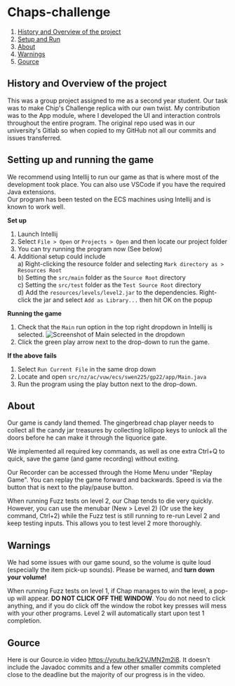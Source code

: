 # Chaps-challenge

1. [History and Overview of the project](https://gitlab.ecs.vuw.ac.nz/course-work/swen225/2022/project1/t3/chaps-challenge#history-and-overview-of-the-project)
2. [Setup and Run](https://gitlab.ecs.vuw.ac.nz/course-work/swen225/2022/project1/t3/chaps-challenge#setting-up-and-running-the-game)
3. [About](https://gitlab.ecs.vuw.ac.nz/course-work/swen225/2022/project1/t3/chaps-challenge#about)
4. [Warnings](https://gitlab.ecs.vuw.ac.nz/course-work/swen225/2022/project1/t3/chaps-challenge#warnings)
5. [Gource](https://gitlab.ecs.vuw.ac.nz/course-work/swen225/2022/project1/t3/chaps-challenge#gource)

## History and Overview of the project

This was a group project assigned to me as a second year student. Our task was to make Chip's Challenge replica with our own twist. My contribution was to the App module, where I developed the UI and interaction controls throughout the entire program. The original repo used was in our university's Gitlab so when copied to my GitHub not all our commits and issues transferred. 

## Setting up and running the game

We recommend using Intellij to run our game as that is where most of the development took place. You can also use VSCode if you have the required Java extensions.  
Our program has been tested on the ECS machines using Intellij and is known to work well.

**Set up**
1. Launch Intellij  
2. Select `File > Open` or `Projects > Open` and then locate our project folder  
3. You can try running the program now (See below)  
4. Additional setup could include  
    a) Right-clicking the resource folder and selecting `Mark directory as > Resources Root`  
    b) Setting the `src/main` folder as the `Source Root` directory  
    c) Setting the `src/test` folder as the `Test Source Root` directory  
    d) Add the `resources/levels/level2.jar` to the dependencies. Right-click the jar and select `Add as Library...` then hit OK on the popup  

**Running the game**
1. Check that the `Main` run option in the top right dropdown in Intellij is selected. ![Screenshot of Main selected in the dropdown](https://cdn.discordapp.com/attachments/863945726492540979/1030387855467495475/unknown.png)
2. Click the green play arrow next to the drop-down to run the game.


**If the above fails**
1. Select `Run Current File` in the same drop down
2. Locate and open `src/nz/ac/vuw/ecs/swen225/gp22/app/Main.java`
3. Run the program using the play button next to the drop-down.


## About

Our game is candy land themed. The gingerbread chap player needs to collect all the candy jar treasures by collecting lollipop keys to unlock all the doors before he can make it through the liquorice gate. 

We implemented all required key commands, as well as one extra Ctrl+Q to quick, save the game (and game recording) without exiting. 

Our Recorder can be accessed through the Home Menu under "Replay Game". You can replay the game forward and backwards. Speed is via the button that is next to the play/pause button. 

When running Fuzz tests on level 2, our Chap tends to die very quickly. However, you can use the menubar (New > Level 2) (Or use the key command, Ctrl+2) while the Fuzz test is still running to re-run Level 2 and keep testing inputs. This allows you to test level 2 more thoroughly. 

## Warnings

We had some issues with our game sound, so the volume is quite loud (especially the item pick-up sounds). Please be warned, and **turn down your volume!**

When running Fuzz tests on level 1, if Chap manages to win the level, a pop-up will appear. **DO NOT CLICK OFF THE WINDOW**. You do not need to click anything, and if you do click off the window the robot key presses will mess with your other programs. Level 2 will automatically start upon test 1 completion. 


## Gource

Here is our Gource.io video https://youtu.be/k2VJMN2m2i8. It doesn't include the Javadoc commits and a few other smaller commits completed close to the deadline but the majority of our progress is in the video.
